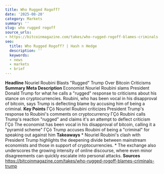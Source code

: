 ```yaml
---
title: Who Rugged Rogoff?
date: '2025-08-20'
category: Markets
summary: ''
slug: who rugged rogoff
source_urls:
- https://bitcoinmagazine.com/takes/who-rugged-rogoff-blames-criminals-trump
seo:
  title: Who Rugged Rogoff? | Hash n Hedge
  description: ''
  keywords:
  - news
  - markets
  - brief
---
```


**Headline** Nouriel Roubini Blasts "Rugged" Trump Over Bitcoin Criticisms  **Summary Meta Description** Economist Nouriel Roubini slams President Donald Trump for what he calls a "rugged" response to criticisms about his stance on cryptocurrencies. Roubini, who has been vocal in his disapproval of bitcoin, says Trump is deflecting blame by accusing him of being a criminal.  **Key Points**  ΓÇó Nouriel Roubini criticizes President Trump's response to Roubini's comments on cryptocurrency ΓÇó Roubini calls Trump's reaction "rugged" and claims it's an attempt to deflect criticism ΓÇó The economist has been vocal in his disapproval of bitcoin, calling it a "pyramid scheme" ΓÇó Trump accuses Roubini of being a "criminal" for speaking out against him  **Takeaways**  * Nouriel Roubini's clash with President Trump highlights the deepening divide between mainstream economists and those in support of cryptocurrencies. * The exchange also underscores the growing intensity of online discourse, where even minor disagreements can quickly escalate into personal attacks.  **Sources** https://bitcoinmagazine.com/takes/who-rugged-rogoff-blames-criminals-trump 
